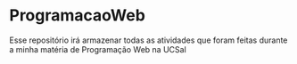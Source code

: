 # ProgramacaoWeb
Esse repositório irá armazenar todas as atividades que foram feitas durante a minha matéria de Programação Web na UCSal
